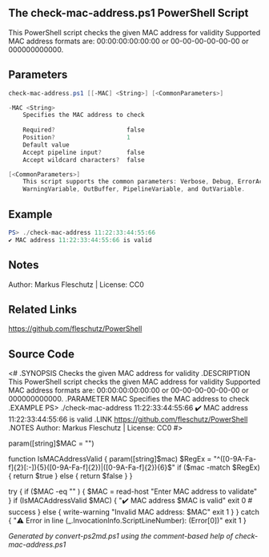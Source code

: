 ## The check-mac-address.ps1 PowerShell Script

This PowerShell script checks the given MAC address for validity
Supported MAC address formats are: 00:00:00:00:00:00 or 00-00-00-00-00-00 or 000000000000.

## Parameters
```powershell
check-mac-address.ps1 [[-MAC] <String>] [<CommonParameters>]

-MAC <String>
    Specifies the MAC address to check
    
    Required?                    false
    Position?                    1
    Default value                
    Accept pipeline input?       false
    Accept wildcard characters?  false

[<CommonParameters>]
    This script supports the common parameters: Verbose, Debug, ErrorAction, ErrorVariable, WarningAction, 
    WarningVariable, OutBuffer, PipelineVariable, and OutVariable.
```

## Example
```powershell
PS> ./check-mac-address 11:22:33:44:55:66
✔️ MAC address 11:22:33:44:55:66 is valid

```

## Notes
Author: Markus Fleschutz | License: CC0

## Related Links
https://github.com/fleschutz/PowerShell

## Source Code
<#
.SYNOPSIS
	Checks the given MAC address for validity
.DESCRIPTION
	This PowerShell script checks the given MAC address for validity
	Supported MAC address formats are: 00:00:00:00:00:00 or 00-00-00-00-00-00 or 000000000000.
.PARAMETER MAC
	Specifies the MAC address to check
.EXAMPLE
	PS> ./check-mac-address 11:22:33:44:55:66
	✔️ MAC address 11:22:33:44:55:66 is valid
.LINK
	https://github.com/fleschutz/PowerShell
.NOTES
	Author: Markus Fleschutz | License: CC0
#>

param([string]$MAC = "")

function IsMACAddressValid { param([string]$mac)
	$RegEx = "^([0-9A-Fa-f]{2}[:-]){5}([0-9A-Fa-f]{2})|([0-9A-Fa-f]{2}){6}$"
	if ($mac -match $RegEx) {
		return $true
	} else {
		return $false
	}
}

try {
	if ($MAC -eq "" ) {
		$MAC = read-host "Enter MAC address to validate"
	}
	if (IsMACAddressValid $MAC) {
		"✔️ MAC address $MAC is valid"
		exit 0 # success
	} else {
		write-warning "Invalid MAC address: $MAC"
		exit 1
	}
} catch {
	"⚠️ Error in line $($_.InvocationInfo.ScriptLineNumber): $($Error[0])"
	exit 1
}

*Generated by convert-ps2md.ps1 using the comment-based help of check-mac-address.ps1*
